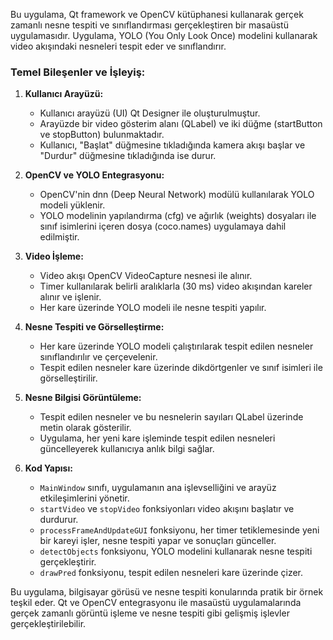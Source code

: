 Bu uygulama, Qt framework ve OpenCV kütüphanesi kullanarak gerçek zamanlı nesne tespiti ve sınıflandırması gerçekleştiren bir masaüstü uygulamasıdır. Uygulama, YOLO (You Only Look Once) modelini kullanarak video akışındaki nesneleri tespit eder ve sınıflandırır.

### Temel Bileşenler ve İşleyiş:

1. **Kullanıcı Arayüzü:**
   - Kullanıcı arayüzü (UI) Qt Designer ile oluşturulmuştur.
   - Arayüzde bir video gösterim alanı (QLabel) ve iki düğme (startButton ve stopButton) bulunmaktadır. 
   - Kullanıcı, "Başlat" düğmesine tıkladığında kamera akışı başlar ve "Durdur" düğmesine tıkladığında ise durur.

2. **OpenCV ve YOLO Entegrasyonu:**
   - OpenCV'nin dnn (Deep Neural Network) modülü kullanılarak YOLO modeli yüklenir.
   - YOLO modelinin yapılandırma (cfg) ve ağırlık (weights) dosyaları ile sınıf isimlerini içeren dosya (coco.names) uygulamaya dahil edilmiştir.

3. **Video İşleme:**
   - Video akışı OpenCV VideoCapture nesnesi ile alınır.
   - Timer kullanılarak belirli aralıklarla (30 ms) video akışından kareler alınır ve işlenir.
   - Her kare üzerinde YOLO modeli ile nesne tespiti yapılır.

4. **Nesne Tespiti ve Görselleştirme:**
   - Her kare üzerinde YOLO modeli çalıştırılarak tespit edilen nesneler sınıflandırılır ve çerçevelenir.
   - Tespit edilen nesneler kare üzerinde dikdörtgenler ve sınıf isimleri ile görselleştirilir.

5. **Nesne Bilgisi Görüntüleme:**
   - Tespit edilen nesneler ve bu nesnelerin sayıları QLabel üzerinde metin olarak gösterilir.
   - Uygulama, her yeni kare işleminde tespit edilen nesneleri güncelleyerek kullanıcıya anlık bilgi sağlar.

6. **Kod Yapısı:**
   - `MainWindow` sınıfı, uygulamanın ana işlevselliğini ve arayüz etkileşimlerini yönetir.
   - `startVideo` ve `stopVideo` fonksiyonları video akışını başlatır ve durdurur.
   - `processFrameAndUpdateGUI` fonksiyonu, her timer tetiklemesinde yeni bir kareyi işler, nesne tespiti yapar ve sonuçları günceller.
   - `detectObjects` fonksiyonu, YOLO modelini kullanarak nesne tespiti gerçekleştirir.
   - `drawPred` fonksiyonu, tespit edilen nesneleri kare üzerinde çizer.

Bu uygulama, bilgisayar görüsü ve nesne tespiti konularında pratik bir örnek teşkil eder. Qt ve OpenCV entegrasyonu ile masaüstü uygulamalarında gerçek zamanlı görüntü işleme ve nesne tespiti gibi gelişmiş işlevler gerçekleştirilebilir.
